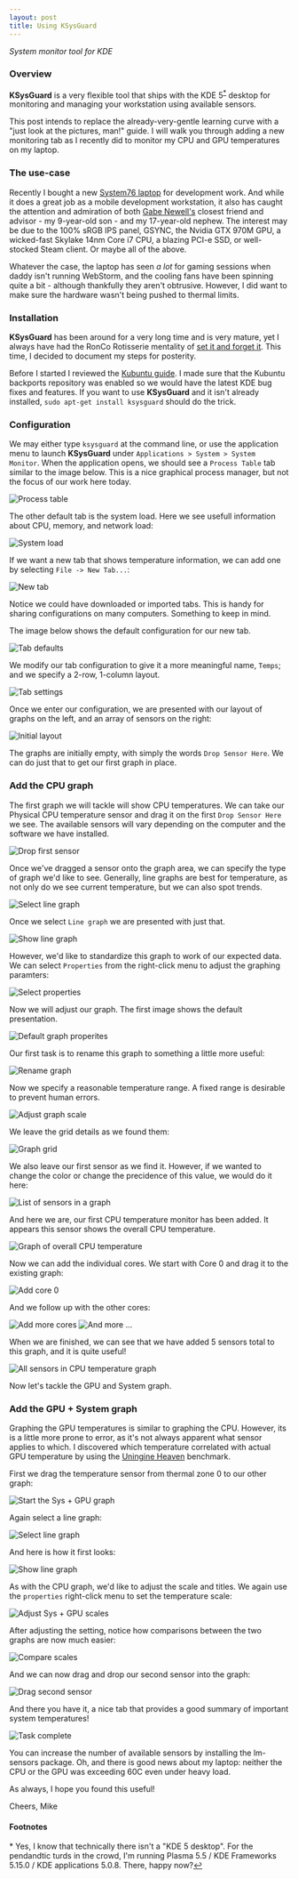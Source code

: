 ```yaml
---
layout: post
title: Using KSysGuard
---
```

*System monitor tool for KDE*

### Overview

**KSysGuard** is a very flexible tool that ships with the
KDE 5<sup id="a1">[\*](#f1)</sup> desktop for monitoring and managing your
workstation using available sensors.

This post intends to replace the already-very-gentle learning curve
with a "just look at the pictures, man!" guide.  I will walk you through
adding a new monitoring tab as I recently did to monitor my CPU and GPU
temperatures on my laptop.

### The use-case

Recently I bought a new [System76 laptop][2] for development work.
And while it does a great job as a mobile development workstation, it
also has caught the attention and admiration of both [Gabe Newell's][3]
closest friend and advisor - my 9-year-old son - and my 17-year-old nephew.
The interest may be due to the 100% sRGB IPS panel, GSYNC, the Nvidia GTX 970M
GPU, a wicked-fast Skylake 14nm Core i7 CPU, a blazing PCI-e SSD, or
well-stocked Steam client.  Or maybe all of the above.

Whatever the case, the laptop has seen *a lot* for gaming sessions when daddy 
isn't running WebStorm, and the cooling fans have been spinning quite a bit - although
thankfully they aren't obtrusive. However, I did want to make sure the hardware
wasn't being pushed to thermal limits.

### Installation

**KSysGuard** has been around for a very long time and is very mature,
yet I always have had the RonCo Rotisserie mentality of [set it and forget it][4].
This time, I decided to document my steps for posterity.

Before I started I reviewed the [Kubuntu guide][5].  I made sure that the 
Kubuntu backports repository was enabled so we would have the latest KDE bug
fixes and features.  If you want to use **KSysGuard** and it isn't already
installed, `sudo apt-get install ksysguard` should do the trick.

### Configuration

We may either type `ksysguard` at the command line, or use the application
menu to launch **KSysGuard** under `Applications > System > System Monitor`.  When the application opens, we should see a `Process Table` tab 
similar to the image below.  This is a nice graphical process manager,
but not the focus of our work here today.

![Process table](/images/2015-12-29/m01.jpg)

The other default tab is the system load.  Here we see usefull
information about CPU, memory, and network load:

![System load](/images/2015-12-29/m02.jpg)

If we want a new tab that shows temperature information, we can
add one by selecting `File -> New Tab...`:

![New tab](/images/2015-12-29/m03.jpg)

Notice we could have downloaded or imported tabs.  This is handy for sharing
configurations on many computers.  Something to keep in mind.

The image below shows the default configuration for our new tab. 

![Tab defaults](/images/2015-12-29/m04.jpg)

We modify our tab configuration to give it a more meaningful name, `Temps`;
and we specify a 2-row, 1-column layout.

![Tab settings](/images/2015-12-29/m05.jpg)

Once we enter our configuration, we are presented with our layout of graphs on
the left, and an array of sensors on the right:

![Initial layout](/images/2015-12-29/m06.jpg)

The graphs are initially empty, with simply the words `Drop Sensor Here`.  We
can do just that to get our first graph in place. 

### Add the CPU graph

The first graph we will tackle will show CPU temperatures.  We can take
our Physical CPU temperature sensor and drag it on the first `Drop Sensor
Here` we see.  The available sensors will vary depending on the computer
and the software we have installed.

![Drop first sensor](/imagers/2015-12-29/m07.jpg)

Once we've dragged a sensor onto the graph area, we can specify the type of
graph we'd like to see.  Generally, line graphs are best for temperature, as
not only do we see current temperature, but we can also spot trends.

![Select line graph](/images/2015-12-29/m08.jpg)

Once we select `Line graph` we are presented with just that.

![Show line graph](/images/2015-12-29/m09.jpg)

However, we'd like to standardize this graph to work of our expected data.  We
can select `Properties` from the right-click menu to adjust the graphing
paramters:

![Select properties](/images/2015-12-29/m10.jpg)

Now we will adjust our graph.  The first image shows the default presentation.

![Default graph properites](/images/2015-12-29/m11.jpg)

Our first task is to rename this graph to something a little more useful:

![Rename graph](/images/2015-12-29/m13.jpg)

Now we specify a reasonable temperature range.  A fixed range is desirable to
prevent human errors.

![Adjust graph scale](/images/2015-12-29/m14.jpg)

We leave the grid details as we found them:

![Graph grid](/images/2015-12-29/m15.jpg)

We also leave our first sensor as we find it.  However, if we wanted to change
the color or change the precidence of this value, we would do it here:

![List of sensors in a graph](/images/2015-12-29/m17.jpg)

And here we are, our first CPU temperature monitor has been added.  It appears
this sensor shows the overall CPU temperature. 

![Graph of overall CPU temperature](/images/2015-12-29/m18.jpg)

Now we can add the individual cores.  We start with Core 0 and drag it to the
existing graph:

![Add core 0](/images/2015-12-29/m19.jpg)

And we follow up with the other cores:

![Add more cores](/images/2015-12-29/m20.jpg)
![And more ...](/images/2015-12-29/m21.jpg)

When we are finished, we can see that we have added 5 sensors total to this
graph, and it is quite useful!

![All sensors in CPU temperature graph](/images/2015-12-29/m22.jpg)

Now let's tackle the GPU and System graph.

### Add the GPU + System graph

Graphing the GPU temperatures is similar to graphing the CPU.  However, its is
a little more prone to error, as it's not always apparent what sensor applies
to which.  I discovered which temperature correlated with actual GPU
temperature by using the [Uningine Heaven][6] benchmark.

First we drag the temperature sensor from thermal zone 0 to our other graph:

![Start the Sys + GPU graph](/images/2015-12-29/p01.jpg)

Again select a line graph:

![Select line graph](/images/2015-12-29/p02.jpg)

And here is how it first looks:

![Show line graph](/images/2015-12-29/p03.jpg)

As with the CPU graph, we'd like to adjust the scale and titles.
We again use the `properties` right-click menu to set the temperature
scale:

![Adjust Sys + GPU scales](/images/2015-12-29/p04.jpg)

After adjusting the setting, notice how comparisons between the two graphs are
now much easier:

![Compare scales](/images/2015-12-29/p05.jpg)

And we can now drag and drop our second sensor into the graph:

![Drag second sensor](/images/2015-12-29/p06.jpg)

And there you have it, a nice tab that provides a good summary of important
system temperatures!

![Task complete](/images/2015-12-29/p07.jpg)

You can increase the number of available sensors by installing the lm-sensors
package.  Oh, and there is good news about my laptop:  neither the CPU or the
GPU was exceeding 60C even under heavy load.

As always, I hope you found this useful!

Cheers, Mike


#### Footnotes
<a id="f1">\*</a> Yes, I know that technically there isn't a "KDE 5 desktop".
For the pendandtic turds in the crowd, I'm running Plasma 5.5 / KDE Frameworks 5.15.0 / KDE applications 5.0.8.  There, happy now?[↩](#a1)

[2]:https://system76.com/laptops/oryx
[3]:https://en.wikipedia.org/wiki/Gabe_Newell
[4]:https://www.youtube.com/watch?v=tLq27iOW0R0
[5]:2015-08-23-kubuntu-linux
[6]:https://unigine.com/products/benchmarks/heaven/

